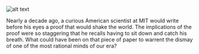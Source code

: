 ![alt text](https://theCaseFor.github.io/MyS.jpeg)


<html>
  <body>
    <p>Nearly a decade ago, a curious American scientist at MIT would write before his eyes a proof that would shake the world. The implications of the proof were so staggering that he recalls having to sit down and catch his breath. What could have been on that piece of paper to warrent the dismay of one of the most rational minds of our era?<br><br>
    </p>
  </body>
</html>



